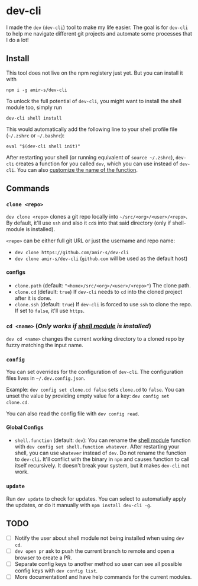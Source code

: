 # dev-cli

I made the `dev` (`dev-cli`) tool to make my life easier. The goal is for `dev-cli` to help me navigate different git projects and automate some processes that I do a lot!


## Install
This tool does not live on the npm registery just yet. But you can install it with

```
npm i -g amir-s/dev-cli
```

To unlock the full potential of `dev-cli`, you might want to install the shell module too, simply run

```
dev-cli shell install
```

This would automatically add the following line to your shell profile file (`~/.zshrc` or `~/.bashrc`):
```
eval "$(dev-cli shell init)"
```

After restarting your shell (or running equivalent of `source ~/.zshrc`), `dev-cli` creates a function for you called `dev`, which you can use instead of `dev-cli`. You can also [customize the name of the function](https://github.com/amir-s/dev-cli/#global-configs).


## Commands


### `clone <repo>`

`dev clone <repo>` clones a git repo locally into `~/src/<org>/<user>/<repo>`.
By default, it'll use `ssh` and also it `cd`s into that said directory (only if shell-module is installed).

`<repo>` can be either full git URL or just the username and repo name:
+ `dev clone https://github.com/amir-s/dev-cli`
+ `dev clone amir-s/dev-cli` (`github.com` will be used as the default host)


#### configs

+ `clone.path` (default: `"<home>/src/<org>/<user>/<repo>"`)
  The clone path.
+ `clone.cd` (default: `true`)
  If `dev-cli` needs to `cd` into the cloned project after it is done.
+ `clone.ssh` (default: `true`)
  If `dev-cli` is forced to use `ssh` to clone the repo. If set to `false`, it'll use `https`.

### `cd <name>` (*Only works if [shell module](https://github.com/amir-s/dev-cli/#install) is installed*)

`dev cd <name>` changes the current working directory to a cloned repo by fuzzy matching the input name.

### `config`
You can set overrides for the configuration of `dev-cli`. The configuration files lives in `~/.dev.config.json`.

Example: `dev config set clone.cd false` sets `clone.cd` to `false`. You can unset the value by providing empty value for a key: `dev config set clone.cd`.

You can also read the config file with `dev config read`.

#### Global Configs

+ `shell.function` (default: `dev`): You can rename the [shell module](https://github.com/amir-s/dev-cli/#install) function with `dev config set shell.function whatever`. After restarting your shell, you can use `whatever` instead of `dev`.
  Do not rename the function to `dev-cli`. It'll conflict with the binary in `npm` and causes function to call itself recursively. It doesn't break your system, but it makes `dev-cli` not work.

### `update`
Run `dev update` to check for updates. You can select to automatially apply the updates, or do it manually with `npm install dev-cli -g`.

## TODO

+ [ ] Notify the user about shell module not being installed when using `dev cd`.
+ [ ] `dev open pr` ask to push the current branch to remote and open a browser to create a PR.
+ [ ] Separate config keys to another method so user can see all possible config keys with `dev config list`.
+ [ ] More documentation! and have help commands for the current modules.
